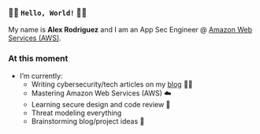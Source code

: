 ### 👋🏻 `Hello, World!` 👋🏻

My name is  **Alex Rodriguez**  and I am an App Sec Engineer @ [Amazon Web Services (AWS)](https://aws.amazon.com).

### At this moment
- I’m currently:
  - Writing cybersecurity/tech articles on my [blog](https://bin3xish477.medium.com/) ✍🏻
  - Mastering Amazon Web Services (AWS) ☁️
  - Learning secure design and code review 👀
  - Threat modeling everything
  - Brainstorming blog/project ideas 🧠
